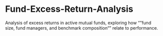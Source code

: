 # Fund-Excess-Return-Analysis
Analysis of excess returns in active mutual funds, exploring how “”fund size, fund managers, and benchmark composition“” relate to performance.
